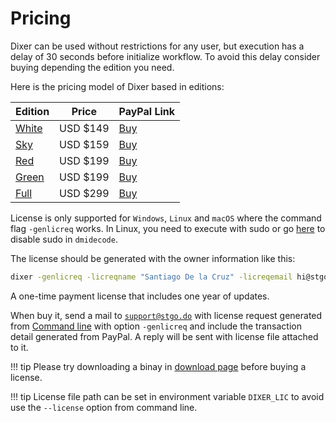 # Pricing

Dixer can be used without restrictions for any user, but execution has a delay of 30 seconds before initialize workflow. To avoid this delay consider buying depending the edition you need.

Here is the pricing model of Dixer based in editions:

| Edition                            | Price    | PayPal Link                          |
|------------------------------------|----------|--------------------------------------|
| [White](Editions.md#white-edition) | USD $149 | [Buy](https://www.paypal.me/hit/149) |
| [Sky](Editions.md#sky-edition)     | USD $159 | [Buy](https://www.paypal.me/hit/159) |
| [Red](Editions.md#red-edition)     | USD $199 | [Buy](https://www.paypal.me/hit/199) |
| [Green](Editions.md#green-edition) | USD $199 | [Buy](https://www.paypal.me/hit/199) |
| [Full](Editions.md#full-edition)   | USD $299 | [Buy](https://www.paypal.me/hit/299) |

License is only supported for `Windows`, `Linux` and `macOS` where the command flag `-genlicreq` works. In Linux, you need to execute with sudo or go [here](documentation/Getting-Dixer.md#using-a-non-root-account-for-dmidecode-only-if-you-have-a-license) to disable sudo in `dmidecode`.

The license should be generated with the owner information like this:

```bash
dixer -genlicreq -licreqname "Santiago De la Cruz" -licreqemail hi@stgo.do -licreqcompany "My cool company name" -licrequrl https://stgo.do
```

A one-time payment license that includes one year of updates.

When buy it, send a mail to [`support@stgo.do`](mailto:support@stgo.do) with license request generated from [Command line](documentation/Command-line.md) with option `-genlicreq` and include the transaction detail generated from PayPal. A reply will be sent with license file attached to it.

!!! tip
    Please try downloading a binay in [download page](Download.md) before buying a license.

!!! tip
    License file path can be set in environment variable `DIXER_LIC` to avoid use the `--license` option from command line.